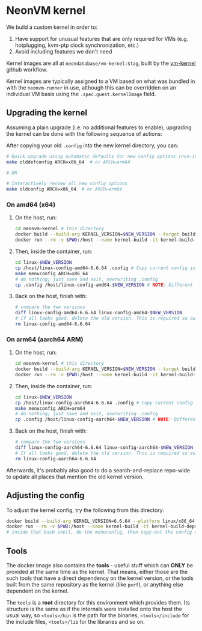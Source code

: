 # NeonVM kernel

We build a custom kernel in order to:

1. Have support for unusual features that are only required for VMs (e.g. hotplugging, kvm-ptp clock
   synchronization, etc.)
2. Avoid including features we don't need

Kernel images are all at `neondatabase/vm-kernel:$tag`, built by the
[vm-kernel](../.github/workflows/vm-kernel.yaml) github workflow.

Kernel images are typically assigned to a VM based on what was bundled in with the `neonvm-runner`
in use, although this can be overridden on an individual VM basis using the
`.spec.guest.kernelImage` field.

## Upgrading the kernel

Assuming a plain upgrade (i.e. no additional features to enable), upgrading the kernel can be done
with the following sequence of actions:

After copying your old `.config` into the new kernel directory, you can:

```sh
# Quick upgrade using automatic defaults for new config options (non-interactive)
make olddefconfig ARCH=x86_64  # or ARCH=arm64

# OR

# Interactively review all new config options
make oldconfig ARCH=x86_64  # or ARCH=arm64
```

### On amd64 (x64)

1. On the host, run:
   ```sh
   cd neonvm-kernel # this directory
   docker build --build-arg KERNEL_VERSION=$NEW_VERSION --target build-deps -t kernel-build-deps .
   docker run --rm -v $PWD:/host --name kernel-build -it kernel-build-deps bash
   ```
2. Then, inside the container, run:
   ```sh
   cd linux-$NEW_VERSION
   cp /host/linux-config-amd64-6.6.64 .config # Copy current config in
   make menuconfig ARCH=x86_64
   # do nothing; just save and exit, overwriting .config
   cp .config /host/linux-config-amd64-$NEW_VERSION # NOTE: Different from existing!
   ```
3. Back on the host, finish with:
   ```sh
   # compare the two versions
   diff linux-config-amd64-6.6.64 linux-config-amd64-$NEW_VERSION
   # If all looks good, delete the old version. This is required so auto-selection works.
   rm linux-config-amd64-6.6.64
   ```

### On arm64 (aarch64 ARM)

1. On the host, run:
   ```sh
   cd neonvm-kernel # this directory
   docker build --build-arg KERNEL_VERSION=$NEW_VERSION --target build-deps -t kernel-build-deps .
   docker run --rm -v $PWD:/host --name kernel-build -it kernel-build-deps bash
   ```
2. Then, inside the container, run:
   ```sh
   cd linux-$NEW_VERSION
   cp /host/linux-config-aarch64-6.6.64 .config # Copy current config in
   make menuconfig ARCH=arm64
   # do nothing; just save and exit, overwriting .config
   cp .config /host/linux-config-aarch64-$NEW_VERSION # NOTE: Different from existing!
   ```
3. Back on the host, finish with:
   ```sh
   # compare the two versions
   diff linux-config-aarch64-6.6.64 linux-config-aarch64-$NEW_VERSION
   # If all looks good, delete the old version. This is required so auto-selection works.
   rm linux-config-aarch64-6.6.64
   ```

Afterwards, it's probably also good to do a search-and-replace repo-wide to update all places that
mention the old kernel version.

## Adjusting the config

To adjust the kernel config, try the following from this directory:

```sh
docker build --build-arg KERNEL_VERSION=6.6.64 --platform linux/x86_64 --target build-deps -t kernel-build-deps .
docker run --rm -v $PWD:/host --name kernel-build -it kernel-build-deps bash
# inside that bash shell, do the menuconfig, then copy-out the config to /host
```

## Tools

The docker image also contains the **tools** - useful stuff which can
**ONLY** be provided at the same time as the kernel. That means, either
those are the such tools that have a direct dependency on the kernel
version, or the tools built from the same repository as the kernel
(like `perf`), or anything else dependent on the kernel.

The `tools` is a **root** directory for this environment which provides
them. Its structure is the same as if the internals were installed onto
the host the usual way, so `<tools>/bin` is the path for the binaries,
`<tools>/include` for the include files, `<tools>/lib` for the libraries
and so on.
